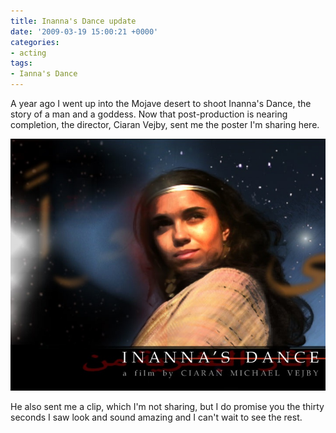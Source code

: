 ```yaml
---
title: Inanna's Dance update
date: '2009-03-19 15:00:21 +0000'
categories:
- acting
tags:
- Ianna's Dance
---
```


A year ago I went up into the Mojave desert to shoot Inanna's Dance, the story
of a man and a goddess. Now that post-production is nearing completion, the
director, Ciaran Vejby, sent me the poster I'm sharing here.

![Ianna's Dance cosmos poster](images/inannas-dance-cosmos.jpg)

He also sent me a clip, which I'm not sharing, but I do promise you the thirty
seconds I saw look and sound amazing and I can't wait to see the rest.
